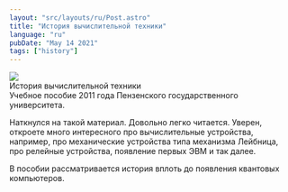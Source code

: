 ```yaml
---
layout: "src/layouts/ru/Post.astro"
title: "История вычислительной техники"
language: "ru"
pubDate: "May 14 2021"
tags: ["history"]
---
```



<Link href="/assets/posts/2022/history-of-computing/История_вычислительной_техники_учебное_пособие.pdf">
    <div class="post__attachment">
        <img src="/assets/icons/file-pdf.png" class="post__attachment-icon"> 
        <div class="post__attachment-description">
            История вычислительной техники<br />
            Учебное пособие 2011 года Пензенского государственного университета.
        </div>
    </div> 
</Link>


Наткнулся на такой материал. Довольно легко читается. Уверен, откроете много интересного про вычислительные устройства, например, про механические устройства типа механизма Лейбница, про релейные устройства, появление первых ЭВМ и так далее. 

В пособии рассматривается история вплоть до появления квантовых компьютеров.
